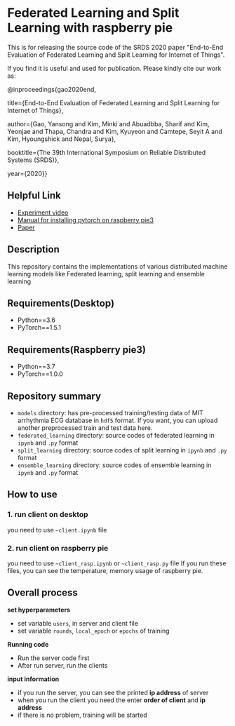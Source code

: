 # Federated Learning and Split Learning with raspberry pie
This is for releasing the source code of the SRDS 2020 paper "End-to-End Evaluation of Federated Learning and Split Learning for Internet of Things".

If you find it is useful and used for publication. Please kindly cite our work as:

@inproceedings{gao2020end,

title={End-to-End Evaluation of Federated Learning and Split Learning for Internet of Things},

author={Gao, Yansong and Kim, Minki and Abuadbba, Sharif and Kim, Yeonjae and Thapa, Chandra and Kim, Kyuyeon and Camtepe, Seyit A and Kim, Hyoungshick and Nepal, Surya},

booktitle={The 39th International Symposium on Reliable Distributed Systems (SRDS)},

year={2020}}

## Helpful Link
* [Experiment video](https://www.youtube.com/watch?v=x5mD1_EA2ps)
* [Manual for installing pytorch on raspberry pie3](https://github.com/Minki-Kim95/Install-pytorch-on-RaspberryPi)
* [Paper](https://arxiv.org/abs/2003.13376)

## Description
This repository contains the implementations of various distributed machine learning models like Federated learning, split learning and ensemble learning

## Requirements(Desktop)
  * Python==3.6
  * PyTorch==1.5.1
  
## Requirements(Raspberry pie3)
  * Python==3.7
  * PyTorch==1.0.0

## Repository summary
  - `models` directory: has pre-processed training/testing data of MIT arrhythmia ECG database in `hdf5` format. If you want, you can upload another preprocessed train and test data here.
  - `federated_learning` directory: source codes of federated learning in `ipynb` and `.py` format
  - `split_learning` directory: source codes of split learning in `ipynb` and `.py` format
  - `ensemble_learning` directory: source codes of ensemble learning in `ipynb` and `.py` format
  
## How to use

### 1. run client on desktop
you need to use `~client.ipynb` file

### 2. run client on raspberry pie
you need to use `~client_rasp.ipynb` or `~client_rasp.py` file
If you run these files, you can see the temperature, memory usage of raspberry pie.

## Overall process

**set hyperparameters**
- set variable `users`, in server and client file
- set variable `rounds`, `local_epoch` or `epochs` of training

**Running code**
- Run the server code first
- After run server, run the clients

**input information**
- if you run the server, you can see the printed **ip address** of server
- when you run the client you need the enter **order of client** and **ip address**
- if there is no problem, training will be started
  
